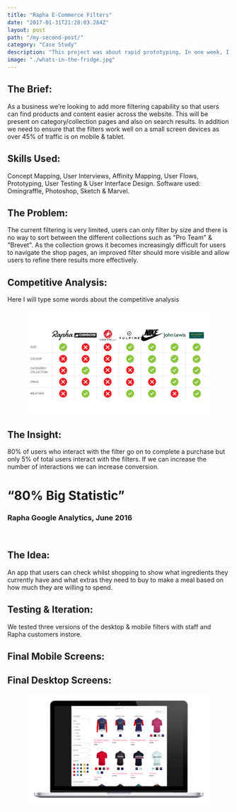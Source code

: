 ```yaml
---
title: "Rapha E-Commerce Filters"
date: "2017-01-31T21:28:03.284Z"
layout: post
path: "/my-second-post/"
category: "Case Study"
description: "This project was about rapid prototyping. In one week, I researched, sketched, wireframed and prototyped a mobile application to help people to keep track of what they had in the fridge and the meals they could make within certain budgets."
image: "./whats-in-the-fridge.jpg"
---
```


<div class="f4 measure-wide center">

<h2 class="orange fw6">The Brief:</h2>
As a business we’re looking to add more filtering capability so that users can find products and content easier across the website. This will be present on category/collection pages and also on search results. In addition we need to ensure that the filters work well on a small screen devices as over 45% of traffic is on mobile & tablet. 

<h2 class="orange fw6">Skills Used:</h2>
Concept Mapping, User Interviews, Affinity Mapping, User Flows, Prototyping, User Testing & User Interface Design.
Software used: Omingraffle, Photoshop, Sketch & Marvel.

<h2 class="orange fw6">The Problem:</h2>
The current filtering is very limited, users can only filter by size and there is no way to sort between the different collections such as "Pro Team" & "Brevet". As the collection grows it becomes increasingly difficult for users to navigate the shop pages, an improved filter should more visible and allow users to refine there results more effectively. 

<h2 class="orange fw6">Competitive Analysis:</h2>
Here I will type some words about the competitive analysis
</div>

<figure class="mh0 mv3">
  <img class="border-box" src="./Rapha-Competitors.jpeg" alt="Competitive Analysis" />
</figure>



<div class="f4 measure-wide center">
<h2 class="orange fw6">The Insight:</h2>
80% of users who interact with the filter go on to complete a purchase but only 5% of total users interact with the filters. If we can increase the number of interactions we can increase conversion. 


</div>

<h1 class="f1 measure i mid-gray">“80% Big Statistic”</h1>
<h3 class="f6 measure">Rapha Google Analytics, June 2016</h3>

<div class="f4 measure-wide center">

 <h2 class="orange fw6">The Idea:</h2>
An app that users can check whilst shopping to show what ingredients they currently have and what extras they need to buy to make a meal based on how much they are willing to spend. 

</div>


<div class="f4 measure-wide center">
<h2 class="orange fw6">Testing & Iteration:</h2>
We tested three versions of the desktop & mobile filters with staff and Rapha customers instore. 

<h2 class="orange fw6">Final Mobile Screens:</h2>
</div>


<div class="f4 measure-wide center">
<h2 class="orange fw6">Final Desktop Screens:</h2>
</div>
<figure class="mh0 mv3">
  <img class="border-box" src="./Transparent-Desktop-Filter-1.png" alt="Competitive Analysis" />
</figure>
